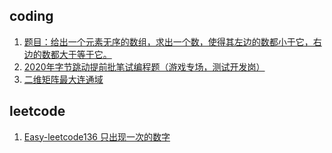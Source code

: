 ## coding
1. [题目：给出一个元素无序的数组，求出一个数，使得其左边的数都小于它，右边的数都大于等于它。](test1/test1.md)
2. [2020年字节跳动提前批笔试编程题（游戏专场，测试开发岗）](test2/2020头条笔试_1.md)
3. [二维矩阵最大连通域](test1/最大连通域.md)

## leetcode
1. [Easy-leetcode136 只出现一次的数字](test1/Easy_leetcode136_只出现一次的数字.md)
